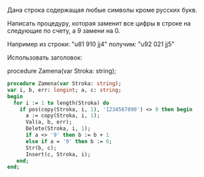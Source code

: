 Дана строка содержащая любые символы кроме русских букв.

Написать процедуру, которая заменит все цифры в строке на следующие по счету, а 9 замени на 0.

Например из строки: "u81 910 jj4" получим: "u92 021 jj5"

Использовать заголовок:

procedure Zamena(var Stroka: string);

```pascal
procedure Zamena(var Stroka: string);
var i, b, err: longint; a, c: string;
begin
  for i := 1 to length(Stroka) do 
    if pos(copy(Stroka, i, 1), '1234567890') <> 0 then begin
      a := copy(Stroka, i, 1);
      Val(a, b, err);
      Delete(Stroka, i, 1);
      if a <> '9' then b := b + 1
      else if a = '9' then b := 0;
      Str(b, c);
      Insert(c, Stroka, i);
   end;
end;
```